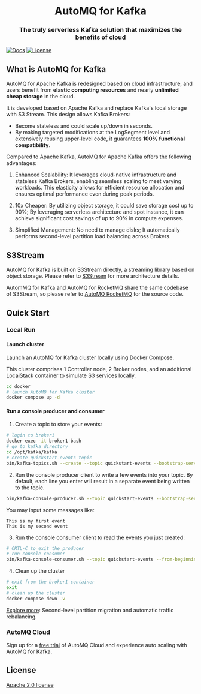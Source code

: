<h1 align="center">
AutoMQ for Kafka
</h1>
<h3 align="center">
    The truly serverless Kafka solution that maximizes the benefits of cloud
</h3>

[![Docs](https://img.shields.io/badge/Docs-blue)](https://docs.automq.com/zh/docs/automq-s3kafka/YUzOwI7AgiNIgDk1GJAcu6Uanog)
[![License](https://img.shields.io/badge/License-Apache%202.0-blue.svg)](https://www.apache.org/licenses/LICENSE-2.0.html)

[//]: # ([![E2E_TEST]&#40;https://github.com/AutoMQ/automq-for-kafka/actions/workflows/nightly-e2e.yml/badge.svg&#41;]&#40;https://github.com/AutoMQ/automq-for-kafka/actions/workflows/nightly-e2e.yml&#41;)

## What is AutoMQ for Kafka
AutoMQ for Apache Kafka is redesigned based on cloud infrastructure, and users 
benefit from 
**elastic computing resources** and nearly **unlimited cheap storage** in 
the cloud.

It is developed based on Apache Kafka and replace Kafka's local storage with S3 Stream. This design allows Kafka Brokers:
- Become stateless and could scale up/down in seconds. 
- By making targeted modifications at the LogSegment level and extensively reusing upper-level code, it guarantees **100% functional compatibility**.

Compared to Apache Kafka, AutoMQ for Apache Kafka offers the following advantages:

1. Enhanced Scalability: It leverages cloud-native infrastructure and stateless Kafka Brokers, enabling seamless scaling to meet varying workloads. This elasticity allows for efficient resource allocation and ensures optimal performance even during peak periods.

2. 10x Cheaper: By utilizing object storage, it could save storage cost up to 90%; By leveraging serverless architecture and spot instance, it can achieve significant cost savings of up to 90% in compute expenses.

3. Simplified Management: No need to manage disks; It automatically performs second-level partition load balancing across Brokers.

## S3Stream
AutoMQ for Kafka is built on S3Stream directly, a streaming library based on object storage. Please refer to [S3Stream](https://docs.automq.com/zh/docs/automq-s3kafka/Q8fNwoCDGiBOV6k8CDSccKKRn9d) for more architecture details.

AutomMQ for Kafka and AutoMQ for RocketMQ share the same codebase of S3Stream, so please refer to [AutoMQ RocketMQ](https://github.com/AutoMQ/automq-for-rocketmq/tree/main/s3stream) for the source code.

## Quick Start

### Local Run
#### Launch cluster
Launch an AutoMQ for Kafka cluster locally using Docker Compose.

This cluster comprises 1 Controller node, 2 Broker nodes, and an additional LocalStack container to simulate S3 services locally.
``` bash
cd docker
# launch AutoMQ for Kafka cluster
docker compose up -d
```
#### Run a console producer and consumer
1. Create a topic to store your events:
``` bash
# login to broker1
docker exec -it broker1 bash
# go to kafka directory
cd /opt/kafka/kafka
# create quickstart-events topic
bin/kafka-topics.sh --create --topic quickstart-events --bootstrap-server $(hostname -I | awk '{print $1}'):9092
```

2. Run the console producer client to write a few events into your topic. By default, each line you enter will result in a separate event being written to the topic.
``` bash
bin/kafka-console-producer.sh --topic quickstart-events --bootstrap-server $(hostname -I | awk '{print $1}'):9092
```
You may input some messages like:
``` text
This is my first event
This is my second event
```

3. Run the console consumer client to read the events you just created:
``` bash
# CRTL-C to exit the producer
# run console consumer
bin/kafka-console-consumer.sh --topic quickstart-events --from-beginning --bootstrap-server $(hostname -I | awk '{print $1}'):9092
```

4. Clean up the cluster
``` bash
# exit from the broker1 container
exit
# clean up the cluster
docker compose down -v
```

[Explore more](https://docs.automq.com/zh/docs/automq-s3kafka/VKpxwOPvciZmjGkHk5hcTz43nde): Second-level partition migration and automatic traffic rebalancing.


### AutoMQ Cloud
Sign up for a [free trial](https://docs.automq.com/zh/docs/automq-s3kafka/EKcdwqXFWixsm0kH5zVcqYzhnle) of AutoMQ Cloud and experience auto scaling with AutoMQ for Kafka.

## License
[Apache 2.0 license](https://www.apache.org/licenses/LICENSE-2.0.html)

